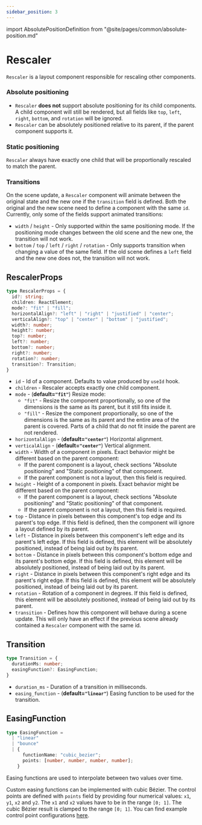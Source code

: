 ```yaml
---
sidebar_position: 3
---
```

import AbsolutePositionDefinition from "@site/pages/common/absolute-position.md"

# Rescaler

`Rescaler` is a layout component responsible for rescaling other components.

### Absolute positioning

<AbsolutePositionDefinition />

- `Rescaler` **does not** support absolute positioning for its child components. A child component will still be rendered, but all fields like `top`, `left`, `right`, `bottom`, and `rotation` will be ignored.
- `Rescaler` can be absolutely positioned relative to its parent, if the parent component supports it.

### Static positioning

`Rescaler` always have exactly one child that will be proportionally rescaled to match the parent.

### Transitions

On the scene update, a `Rescaler` component will animate between the original state and the new one if the `transition` field is defined. Both the original and the new scene need to define a component with the same `id`. Currently, only some of the fields support animated transitions:

- `width` / `height` - Only supported within the same positioning mode. If the positioning mode changes between the old scene and the new one, the transition will not work.
- `bottom` / `top` / `left` / `right` / `rotation` - Only supports transition when changing a value of the same field. If the old scene defines a `left` field and the new one does not, the transition will not work.

## RescalerProps

```typescript
type RescalerProps = {
  id?: string;
  children: ReactElement;
  mode?: "fit" | "fill";
  horizontalAlign?: "left" | "right" | "justified" | "center";
  verticalAlign?: "top" | "center" | "bottom" | "justified";
  width?: number;
  height?: number;
  top?: number;
  left?: number;
  bottom?: number;
  right?: number;
  rotation?: number;
  transition?: Transition;
}
```

- `id` - Id of a component. Defaults to value produced by `useId` hook.
- `children` - Rescaler accepts exactly one child component.
- `mode` - (**default=`"fit"`**) Resize mode:
  - `"fit"` - Resize the component proportionally, so one of the dimensions is the same as its parent,
    but it still fits inside it.
  - `"fill"` - Resize the component proportionally, so one of the dimensions is the same as its parent
    and the entire area of the parent is covered. Parts of a child that do not fit inside the parent are not rendered.
- `horizontalAlign` - (**default=`"center"`**) Horizontal alignment.
- `verticalAlign` - (**default=`"center"`**) Vertical alignment.
- `width` - Width of a component in pixels. Exact behavior might be different based on the parent
  component:
  - If the parent component is a layout, check sections "Absolute positioning" and "Static
  positioning" of that component.
  - If the parent component is not a layout, then this field is required.
- `height` - Height of a component in pixels. Exact behavior might be different based on the parent
  component:
  - If the parent component is a layout, check sections "Absolute positioning" and "Static
  positioning" of that component.
  - If the parent component is not a layout, then this field is required.
- `top` - Distance in pixels between this component's top edge and its parent's top edge.
  If this field is defined, then the component will ignore a layout defined by its parent.
- `left` - Distance in pixels between this component's left edge and its parent's left edge.
  If this field is defined, this element will be absolutely positioned, instead of being
  laid out by its parent.
- `bottom` - Distance in pixels between this component's bottom edge and its parent's bottom edge.
  If this field is defined, this element will be absolutely positioned, instead of being
  laid out by its parent.
- `right` - Distance in pixels between this component's right edge and its parent's right edge.
  If this field is defined, this element will be absolutely positioned, instead of being
  laid out by its parent.
- `rotation` - Rotation of a component in degrees. If this field is defined, this element will be
  absolutely positioned, instead of being laid out by its parent.
- `transition` - Defines how this component will behave during a scene update. This will only have an
  effect if the previous scene already contained a `Rescaler` component with the same id.

## Transition
```typescript
type Transition = {
  durationMs: number;
  easingFunction?: EasingFunction;
}
```

- `duration_ms` - Duration of a transition in milliseconds.
- `easing_function` - (**default=`"linear"`**) Easing function to be used for the transition.

## EasingFunction

```typescript
type EasingFunction = 
  | "linear"
  | "bounce"
  | {
      functionName: "cubic_bezier";
      points: [number, number, number, number];
    }
```
Easing functions are used to interpolate between two values over time.

Custom easing functions can be implemented with cubic Bézier.
The control points are defined with `points` field by providing four numerical values: `x1`, `y1`, `x2` and `y2`. The `x1` and `x2` values have to be in the range `[0; 1]`. The cubic Bézier result is clamped to the range `[0; 1]`.
You can find example control point configurations [here](https://easings.net/).
